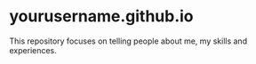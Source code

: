 # yourusername.github.io
This repository focuses on telling people about me, my skills and experiences.
